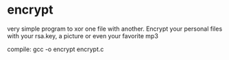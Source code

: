 # encrypt
very simple program to xor one file with another. Encrypt your personal files with your rsa.key, a picture or even your favorite mp3

compile: gcc -o encrypt encrypt.c
